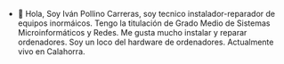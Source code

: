 - 👋 Hola, Soy Iván Pollino Carreras, soy tecnico instalador-reparador de equipos inormáicos. Tengo la titulación de Grado Medio de Sistemas Microinformáticos y Redes. Me gusta mucho instalar y reparar ordenadores. Soy un loco del hardware de ordenadores. Actualmente vivo en Calahorra.

